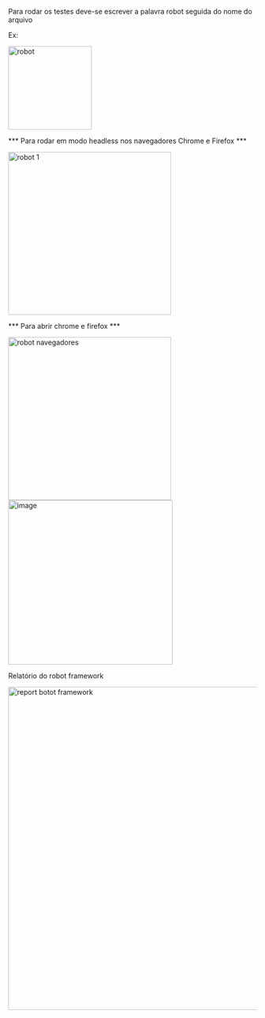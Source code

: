 Para rodar os testes deve-se escrever a palavra robot seguida do nome do arquivo

Ex: 

<img width="169" alt="robot" src="https://github.com/cristiancfe/robotframework/assets/32318124/659fdd40-8048-4374-89de-c9c107d40901">


*** Para rodar em modo headless nos navegadores Chrome e Firefox ***

<img width="330" alt="robot 1" src="https://github.com/cristiancfe/robotframework/assets/32318124/ba03ea47-074a-4699-ad36-325d0bb5986c">


*** Para abrir chrome e firefox ***

<img width="330" alt="robot navegadores" src="https://github.com/cristiancfe/robotframework/assets/32318124/a2c96c37-86f1-4a74-a40d-b0dd8fbf6677">

<img width="333" alt="image" src="https://github.com/cristiancfe/robotframework/assets/32318124/4c42e9e6-2c03-46ab-b192-d20f596184b6">


Relatório do robot framework

<img width="654" alt="report botot framework" src="https://github.com/cristiancfe/robotframework/assets/32318124/a63e7092-3789-454a-859e-4c0f505a19ab">


